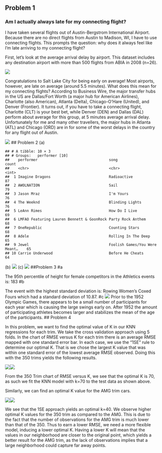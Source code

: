 ## Problem 1

### Am I actually always late for my connecting flight?

I have taken several flights out of Austin-Bergstrom International
Airport. Because there are no direct flights from Austin to Madison, WI,
I have to use connecting flights. This prompts the question: why does it
always feel like I’m late arriving to my connecting flight?

First, let’s look at the average arrival delay by airport. This dataset
includes any destination airport with more than 500 flights from ABIA in
2008 (n=26).

![](Homework1_files/figure-markdown_strict/unnamed-chunk-1-1.png)

Congratulations to Salt Lake City for being early on average! Most
airports, however, are late on average (around 5.5 minutes). What does
this mean for my connecting flights? According to Business Wire, the
major transfer hubs in the US are Dallas/Fort Worth (a major hub for
American Airlines), Charlotte (also American), Atlanta (Delta),
Chicago-O’Hare (United), and Denver (Frontier). It turns out, if you
have to take a connecting flight, Charlotte (CLT) is your best bet,
while Denver (DEN) and Dallas (DAL) perform about average for this
group, at 5 minutes average arrival delay. Unfortunately for me and many
other travellers, the major hubs in Atlanta (ATL) and Chicago (ORD) are
in for some of the worst delays in the country for any flight out of
Austin.

![](Homework1_files/figure-markdown_strict/unnamed-chunk-2-1.png) \#\#
Problem 2 (a)

    ## # A tibble: 10 × 3
    ## # Groups:   performer [10]
    ##    performer                                 song                          count
    ##    <chr>                                     <chr>                         <int>
    ##  1 Imagine Dragons                           Radioactive                      87
    ##  2 AWOLNATION                                Sail                             79
    ##  3 Jason Mraz                                I'm Yours                        76
    ##  4 The Weeknd                                Blinding Lights                  76
    ##  5 LeAnn Rimes                               How Do I Live                    69
    ##  6 LMFAO Featuring Lauren Bennett & GoonRock Party Rock Anthem                68
    ##  7 OneRepublic                               Counting Stars                   68
    ##  8 Adele                                     Rolling In The Deep              65
    ##  9 Jewel                                     Foolish Games/You Were Meant…    65
    ## 10 Carrie Underwood                          Before He Cheats                 64

(b) ![](Homework1_files/figure-markdown_strict/unnamed-chunk-4-1.png)
(c) ![](Homework1_files/figure-markdown_strict/unnamed-chunk-5-1.png)
\#\#Problem 3 \#a

The 95th percentile of height for female competitors in the Athletics
events is: 183 \#b

The event with the highest standard deviation is: Rowing Women’s Coxed
Fours which had a standard deviation of 10.87. \#c
![](Homework1_files/figure-markdown_strict/unnamed-chunk-8-1.png) Prior
to the 1952 Olympic Games, there appears to be a small number of
participants for each year which is causing the large swings early on.
After 1952 the amount of participating athletes becomes larger and
stabilizes the mean of the age of the participants. \#\# Problem 4

In this problem, we want to find the optimal value of K in our KNN
regressions for each trim. We take the cross validation approach using 5
folds. In the chart of RMSE versus K for each trim there is an average
RMSE mapped with one standard error bar. In each case, we use the “1SE”
rule to determine our optimal K. That is we chose the largest K value
that was within one standard error of the lowest average RMSE observed.
Doing this with the 350 trims yields the following results.

![](Homework1_files/figure-markdown_strict/unnamed-chunk-10-1.png)![](Homework1_files/figure-markdown_strict/unnamed-chunk-10-2.png)

From the 350 Trim chart of RMSE versus K, we see that the optimal K is
70, as such we fit the KNN model with k=70 to the test data as shown
above.

Similarly, we can find an optimal K value for the AMG trim cars.

![](Homework1_files/figure-markdown_strict/unnamed-chunk-11-1.png)![](Homework1_files/figure-markdown_strict/unnamed-chunk-11-2.png)

We see that the 1SE approach yields an optimal k=40. We observe higher
optimal K values for the 350 trim as compared to the AMG. This is due to
the fact that the number of observations for the AMG trim is much lower
than that of the 350. Thus to earn a lower RMSE, we need a more flexible
model, inducing a lower optimal K. Having a lower K will mean that the
values in our neighborhood are closer to the original point, which
yields a better result for the AMG trim, as the lack of observations
implies that a large neighborhood could capture far away points.

